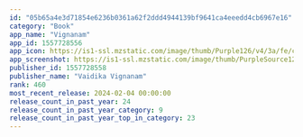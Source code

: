 ```yaml
---
id: "05b65a4e3d71854e6236b0361a62f2ddd4944139bf9641ca4eeedd4cb6967e16"
category: "Book"
app_name: "Vignanam"
app_id: 1557728556
app_icon: https://is1-ssl.mzstatic.com/image/thumb/Purple126/v4/3a/fe/ce/3afece85-2250-afee-4462-f123b10959b2/AppIcon-0-0-1x_U007emarketing-0-7-0-0-85-220.png/1024x1024bb.png
app_screenshot: https://is1-ssl.mzstatic.com/image/thumb/PurpleSource126/v4/8f/c3/68/8fc368a5-ff15-5ac0-c30f-d81d600821a8/38eb2c57-4fd2-455f-8706-772f081d1ffa_NiPhone_Pro_4.png/1242x2688bb.png
publisher_id: 1557728558
publisher_name: "Vaidika Vignanam"
rank: 460
most_recent_release: 2024-02-04 00:00:00
release_count_in_past_year: 24
release_count_in_past_year_category: 9
release_count_in_past_year_top_in_category: 23
---
```


